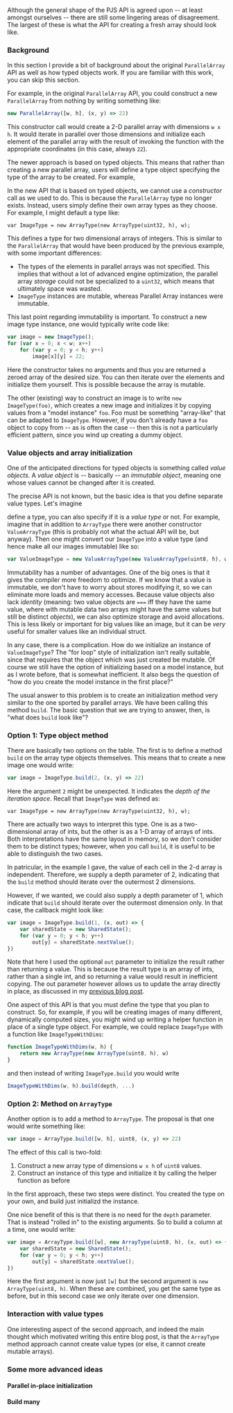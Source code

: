 Although the general shape of the PJS API is agreed upon -- at least
amongst ourselves -- there are still some lingering areas of
disagreement. The largest of these is what the API for creating a
fresh array should look like.

<!-- more -->

### Background

In this section I provide a bit of background about the original
`ParallelArray` API as well as how typed objects work. If you are
familiar with this work, you can skip this section.

For example, in the original `ParallelArray` API, you could construct
a new `ParallelArray` from nothing by writing something like:

```js
new ParallelArray([w, h], (x, y) => 22)
```

This constructor call would create a 2-D parallel array with
dimensions `w x h`. It would iterate in parallel over those dimensions
and initialize each element of the parallel array with the result of
invoking the function with the appropriate coordinates (in this case,
always `22`).

The newer approach is based on typed objects. This means that rather
than creating a new parallel array, users will define a type object
specifying the type of the array to be created.  For example,





In the new API that is based on typed objects, we cannot use a
*constructor* call as we used to do.  This is because the
`ParallelArray` type no longer exists. Instead, users simply define
their own array types as they choose. For example, I might default
a type like:

    var ImageType = new ArrayType(new ArrayType(uint32, h), w);
    
This defines a type for two dimensional arrays of integers. This is
similar to the `ParallelArray` that would have been produced by the
previous example, with some important differences:

- The types of the elements in parallel arrays was not specified.
  This implies that without a lot of advanced engine optimization, the
  parallel array *storage* could not be specialized to a `uint32`,
  which means that ultimately space was wasted.
- `ImageType` instances are mutable, whereas Parallel Array instances
  were immutable.

This last point regarding immutability is important. To construct
a new image type instance, one would typically write code
like:

```js
var image = new ImageType();
for (var x = 0; x < w; x++)
    for (var y = 0; y < h; y++)
        image[x][y] = 22;
```
            
Here the constructor takes no arguments and thus you are returned a
zeroed array of the desired size. You can then iterate over the
elements and initialize them yourself. This is possible because the
array is mutable.

The other (existing) way to construct an image is to write `new
ImageType(foo)`, which creates a new image and initializes it by
copying values from a "model instance" `foo`. Foo must be something
"array-like" that can be adapted to `ImageType`. However, if you don't
already have a `foo` object to copy from -- as is often the case --
then this is not a particularly efficient pattern, since you wind up
creating a dummy object.

### Value objects and array initialization

One of the anticipated directions for typed objects is something
called *value objects*. A *value object* is -- basically -- an
*immutable object*, meaning one whose values cannot be changed after
it is created.

The precise API is not known, but the basic idea is that you
define separate value types. Let's imagine 

define a type, you can also specify if it is a *value type* or
not. For example, imagine that in addition to `ArrayType` there were
another constructor `ValueArrayType` (this is probably not what the
actual API will be, but anyway). Then one might convert our
`ImageType` into a value type (and hence make all our images
immutable) like so:

```js
var ValueImageType = new ValueArrayType(new ValueArrayType(uint8, h), w)
```

Immutability has a number of advantages. One of the big ones is that
it gives the compiler more freedom to optimize. If we know that a
value is immutable, we don't have to worry about stores modifying it,
so we can eliminate more loads and memory accesses. Because value
objects also lack *identity* (meaning: two value objects are `===` iff
they have the same value, where with mutable data two arrays might
have the same values but still be distinct *objects*), we can also
optimize storage and avoid allocations. This is less likely or
important for big values like an image, but it can be *very* useful
for smaller values like an individual struct.

In any case, there is a complication. How do we initialize an instance
of `ValueImageType`? The "for loop" style of initialization isn't
really suitable, since that requires that the object which was just
created be mutable. Of course we still have the option of initializing
based on a model instance, but as I wrote before, that is somewhat
inefficient. It also begs the question of "how do you create the model
instance in the first place?"

The usual answer to this problem is to create an initialization method
very similar to the one sported by parallel arrays. We have been
calling this method `build`. The basic question that we are trying to
answer, then, is "what does `build` look like"?

### Option 1: Type object method

There are basically two options on the table. The first is to
define a method `build` on the array type objects themselves.
This means that to create a new image one would write:

```js
var image = ImageType.build(2, (x, y) => 22)
```

Here the argument `2` might be unexpected. It indicates the *depth of
the iteration space*. Recall that `ImageType` was defined as:

    var ImageType = new ArrayType(new ArrayType(uint32, h), w);

There are actually two ways to interpret this type. One is as a
two-dimensional array of ints, but the other is as a 1-D array of
arrays of ints. Both interpretations have the same layout in memory,
so we don't consider them to be distinct types; however, when you call
`build`, it is useful to be able to distinguish the two cases.

In patricular, in the example I gave, the value of each cell in the
2-d array is independent. Therefore, we supply a depth parameter of 2,
indicating that the `build` method should iterate over the outermost
2 dimensions.

However, if we wanted, we could also supply a depth parameter of 1,
which indicate that `build` should iterate over the outermost
dimension only. In that case, the callback might look like:

```js
var image = ImageType.build(1, (x, out) => {
    var sharedState = new SharedState();
    for (var y = 0; y < h; y++)
        out[y] = sharedState.nextValue();
})
```

Note that here I used the optional `out` parameter to initialize the
result rather than returning a value. This is because the result type
is an array of ints, rather than a single int, and so returning a
value would result in inefficient copying. The out parameter however
allows us to update the array directly in place, as discussed in my
[previous blog post][bp].

One aspect of this API is that you must define the type that you plan
to construct. So, for example, if you will be creating images of many
different, dynamically computed sizes, you might wind up writing
a helper function in place of a single type object. For example,
we could replace `ImageType` with a function like `ImageTypeWithDims`:

```js
function ImageTypeWithDims(w, h) {
    return new ArrayType(new ArrayType(uint8, h), w)
}
```

and then instead of writing `ImageType.build` you would write

```js
ImageTypeWithDims(w, h).build(depth, ...)
```

### Option 2: Method on `ArrayType`

Another option is to add a method to `ArrayType`. The proposal is that
one would write something like:

```js
var image = ArrayType.build([w, h], uint8, (x, y) => 22)
```

The effect of this call is two-fold:

1. Construct a new array type of dimensions `w x h` of `uint8` values.
2. Construct an instance of this type and initialize it by calling
   the helper function as before

In the first approach, these two steps were distinct. You created the
type on your own, and build just initializd the instance.

One nice benefit of this is that there is no need for the `depth`
parameter. That is instead "rolled in" to the existing arguments.
So to build a column at a time, one would write:

```js
var image = ArrayType.build([w], new ArrayType(uint8, h), (x, out) => {
    var sharedState = new SharedState();
    for (var y = 0; y < h; y++)
        out[y] = sharedState.nextValue();
})
```

Here the first argument is now just `[w]` but the second argument is
`new ArrayType(uint8, h)`. When these are combined, you get the same
type as before, but in this second case we only iterate over one
dimension.

### Interaction with value types

One interesting aspect of the second approach, and indeed the main
thought which motivated writing this entire blog post, is that the
`ArrayType` method approach cannot create value types (or else, it
cannot create mutable arrays). 

### Some more advanced ideas

#### Parallel in-place initialization

#### Build many


[bp]: /blog/2013/07/19/integrating-binary-data-and-type-inference-in-spidermonkey/
